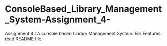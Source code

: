 # ConsoleBased_Library_Management_System-Assignment_4-
Assignment 4 :  A console based Library Management System. For Features read README file.

